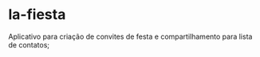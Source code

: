 # la-fiesta
Aplicativo para criação de convites de festa e compartilhamento para lista de contatos;
